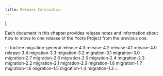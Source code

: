 ```yaml
---
title: Release Information
---
```

|

Each document in this chapter provides release notes and information about how to move to one release of the Yocto Project from the previous one.

::: toctree
migration-general release-4.3 release-4.2 release-4.1 release-4.0 release-3.4 migration-3.3 migration-3.2 migration-3.1 migration-3.0 migration-2.7 migration-2.6 migration-2.5 migration-2.4 migration-2.3 migration-2.2 migration-2.1 migration-2.0 migration-1.8 migration-1.7 migration-1.6 migration-1.5 migration-1.4 migration-1.3
:::
